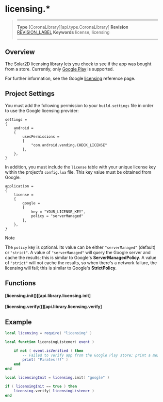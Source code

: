 # licensing.*

> --------------------- ------------------------------------------------------------------------------------------
> __Type__              [CoronaLibrary][api.type.CoronaLibrary]
> __Revision__          [REVISION_LABEL](REVISION_URL)
> __Keywords__          license, licensing
> --------------------- ------------------------------------------------------------------------------------------

## Overview

The Solar2D licensing library lets you check to see if the app was bought from a store. Currently, only [Google&nbsp;Play](https://developer.android.com/google/play/licensing/setting-up) is supported.

For further information, see the Google [licensing](https://developer.android.com/google/play/licensing/licensing-reference.html) reference page.


## Project Settings

You must add the following permission to your `build.settings` file in order to use the Google licensing provider:

``````{ brush="lua" gutter="false" first-line="1" highlight="[7]" }
settings =
{
	android =
	{
		usesPermissions =
		{
			"com.android.vending.CHECK_LICENSE"
		},
	},
}
``````

In addition, you must include the `license` table with your unique license key within the project's `config.lua` file. This key value must be obtained from Google.

``````{ brush="lua" gutter="false" first-line="1" highlight="[3,4,5,6,7,8,9,10]" }
application =
{
	license =
	{
		google =
		{
			key = "YOUR_LICENSE_KEY",
			policy = "serverManaged"
		},
	},
}
``````

<div class="guide-notebox">
<div class="notebox-title">Note</div>

The `policy` key is optional. Its value can be either `"serverManaged"` (default) or `"strict"`. A value of `"serverManaged"` will query the Google server and cache the results; this is similar to Google's __ServerManagedPolicy__. A value of `"strict"` will not cache the results, so when there's a network failure, the licensing will fail; this is similar to Google's __StrictPolicy__.

</div>


## Functions

#### [licensing.init()][api.library.licensing.init]

#### [licensing.verify()][api.library.licensing.verify]


## Example

``````lua
local licensing = require( "licensing" )

local function licensingListener( event )

	if not ( event.isVerified ) then
		-- Failed to verify app from the Google Play store; print a message
		print( "Pirates!!!" )
	end
end

local licensingInit = licensing.init( "google" )

if ( licensingInit == true ) then
	licensing.verify( licensingListener )
end
``````
